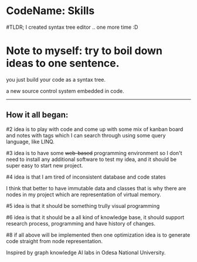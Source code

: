 # CodeName: Skills
#TLDR; I created syntax tree editor .. one more time :D

# Note to myself: try to boil down ideas to one sentence.

you just build your code as a syntax tree.

a new source control system embedded in code.

------------------------------------------
How it all began:
------------------------------------------



#2 idea is to play with code and come up with some mix of kanban board and notes with tags which I can search through using some query language, like LINQ.

#3 idea is to have some ~~web-based~~ programming environment so I don't need to install any additional software to test my idea, and it should be super easy to start new project.

#4 idea is that I am tired of inconsistent database and code states 

I think that better to have immutable data and classes that is why there are nodes in my project which are representation of virtual memory.

#5 idea is that it should be something trully visual programming 

#6 idea is that it should be a all kind of knowledge base, it should support research process, programming and have history of changes.

#8 if all above will be implemented then one optimization idea is to generate code straight from node representation.

Inspired by graph knowledge AI labs in Odesa National University.
